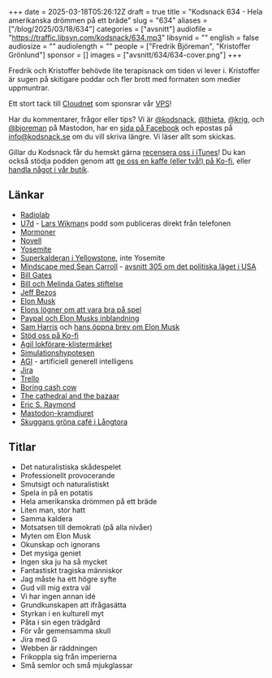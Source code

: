 +++
date = 2025-03-18T05:26:12Z
draft = true
title = "Kodsnack 634 - Hela amerikanska drömmen på ett bräde"
slug = "634"
aliases = ["/blog/2025/03/18/634"]
categories = ["avsnitt"]
audiofile = "https://traffic.libsyn.com/kodsnack/634.mp3"
libsynid = ""
english = false
audiosize = ""
audiolength = ""
people = ["Fredrik Björeman", "Kristoffer Grönlund"]
sponsor = []
images = ["avsnitt/634/634-cover.png"]
+++

Fredrik och Kristoffer behövde lite terapisnack om tiden vi lever i. Kristoffer är sugen på skitigare poddar och fler brott med formaten som medier uppmuntrar.

Ett stort tack till [Cloudnet](https://www.cloudnet.se) som sponsrar vår [VPS](https://en.wikipedia.org/wiki/Virtual_private_server)!

Har du kommentarer, frågor eller tips? Vi är [@kodsnack](https://social.podsnack.se/@kodsnack), [@thieta](https://6510.nu/@thieta), [@krig](https://6510.nu/@krig), och [@bjoreman](https://toot.cafe/@bjoreman) på Mastodon, har en [sida på Facebook](https://www.facebook.com/) och epostas på [info@kodsnack.se](mailto:info@kodsnack.se) om du vill skriva längre. Vi läser allt som skickas.

Gillar du Kodsnack får du hemskt gärna [recensera oss i iTunes](https://itunes.apple.com/se/podcast/kodsnack/id561631498?l=en)! Du kan också stödja podden genom att <a href="https://ko-fi.com/kodsnack" rel="payment">ge oss en kaffe (eller två!) på Ko-fi</a>, eller [handla något i vår butik](https://shop.spreadshirt.se/kodsnack/).

## Länkar
* [Radiolab](https://en.wikipedia.org/wiki/Radiolab)
* [U7d](https://pod.u7d.io/) - [Lars Wikman](https://underjord.io/lars.html)s podd som publiceras direkt från telefonen
* [Mormoner](https://en.wikipedia.org/wiki/Mormons)
* [Novell](https://en.wikipedia.org/wiki/Novell)
* [Yosemite](https://en.wikipedia.org/wiki/Yosemite_Valley)
* [Superkalderan i Yellowstone](https://en.wikipedia.org/wiki/Yellowstone_Caldera), inte Yosemite
* [Mindscape med Sean Carroll](https://www.preposterousuniverse.com/podcast/) - [avsnitt 305 om det politiska läget i USA](https://www.preposterousuniverse.com/podcast/2025/02/17/305-lilliana-mason-on-polarization-and-political-psychology/)
* [Bill Gates](https://en.wikipedia.org/wiki/Bill_Gates)
* [Bill och Melinda Gates stiftelse](https://en.wikipedia.org/wiki/Gates_Foundation)
* [Jeff Bezos](https://en.wikipedia.org/wiki/Jeff_Bezos)
* [Elon Musk](https://en.wikipedia.org/wiki/Elon_Musk)
* [Elons lögner om att vara bra på spel](https://futurism.com/gamers-disgusted-musk-cheats-diablo-path-exile)
* [Paypal och Elon Musks inblandning](https://en.wikipedia.org/wiki/Elon_Musk#X.com_and_PayPal)
* [Sam Harris](https://substack.com/@samharris) och [hans öppna brev om Elon Musk](https://samharris.substack.com/p/the-trouble-with-elon)
* [Stöd oss på Ko-fi](https://ko-fi.com/kodsnack)
* [Agil lokförare-klistermärket](https://ko-fi.com/s/bcad291706)
* [Simulationshypotesen](https://en.wikipedia.org/wiki/Simulation_hypothesis)
* [AGI](https://en.wikipedia.org/wiki/Artificial_general_intelligence) - artificiell generell intelligens
* [Jira](https://en.wikipedia.org/wiki/Jira_%28software%29)
* [Trello](https://en.wikipedia.org/wiki/Trello)
* [Boring cash cow](https://boringcashcow.com/)
* [The cathedral and the bazaar](https://en.wikipedia.org/wiki/The_Cathedral_and_the_Bazaar)
* [Eric S. Raymond](https://en.wikipedia.org/wiki/Eric_S._Raymond)
* [Mastodon-kramdjuret](https://shop.joinmastodon.org/products/mastodon-plushie)
* [Skuggans gröna café i Långtora](https://skuggansgrona.com/)

## Titlar
* Det naturalistiska skådespelet
* Professionellt provocerande
* Smutsigt och naturalistiskt
* Spela in på en potatis
* Hela amerikanska drömmen på ett bräde
* Liten man, stor hatt
* Samma kaldera
* Motsatsen till demokrati (på alla nivåer)
* Myten om Elon Musk
* Okunskap och ignorans
* Det mysiga geniet
* Ingen ska ju ha så mycket
* Fantastiskt tragiska människor
* Jag måste ha ett högre syfte
* Gud vill mig extra väl
* Vi har ingen annan idé
* Grundkunskapen att ifrågasätta
* Styrkan i en kulturell myt
* Påta i sin egen trädgård
* För vår gemensamma skull
* Jira med G
* Webben är räddningen
* Frikoppla sig från imperierna
* Små semlor och små mjukglassar